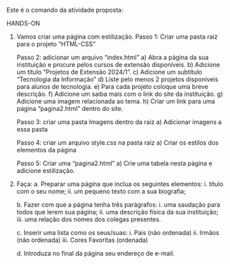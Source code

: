 Este é o comando da atividade proposta:

HANDS-ON
1. Vamos criar uma página com estilização.
    Passo 1: Criar uma pasta raiz para o projeto “HTML-CSS”

    Passo 2: adicionar um arquivo “index.html”
        a) Abra a página da sua instituição e procure pelos cursos de extensão disponíveis.
        b) Adicione um título “Projetos de Extensão 2024/1”.
        c) Adicione um subtítulo “Tecnologia da Informação”
        d) Liste pelo menos 2 projetos disponíveis para alunos de tecnologia.
        e) Para cada projeto coloque uma breve descrição.
        f) Adicione um saiba mais com o link do site da instituição.
        g) Adicione uma imagem relacionada ao tema.
        h) Criar um link para uma página “pagina2.html” dentro do site.

    Passo 3: criar uma pasta Imagens dentro da raiz
        a) Adicionar imagens a essa pasta
    
    Passo 4: criar um arquivo style.css na pasta raiz
        a) Criar os estilos dos elementos da página
    
    Passo 5: Criar uma “pagina2.html”
        a) Crie uma tabela nesta página e adicione estilização.

2. Faça:
    a. Preparar uma página que inclua os seguintes elementos:
        i. título com o seu nome;
        ii. um pequeno texto com a sua biografia;

    b. Fazer com que a página tenha três parágrafos:
        i. uma saudação para todos que lerem sua página;
        ii. uma descrição física da sua instituição;
        iii. uma relação dos nomes dos colegas presentes.

    c. Inserir uma lista como os seus/suas:
        i. Pais (não ordenada)
        ii. Irmãos (não ordenada)
        iii. Cores Favoritas (ordenada)
        
    d. Introduza no final da página seu endereço de e-mail.